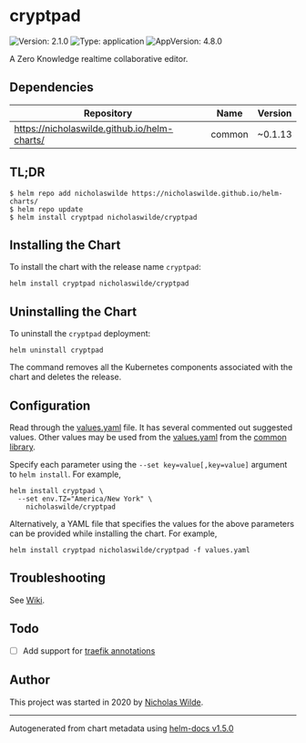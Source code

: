 # cryptpad

![Version: 2.1.0](https://img.shields.io/badge/Version-2.1.0-informational?style=flat-square) ![Type: application](https://img.shields.io/badge/Type-application-informational?style=flat-square) ![AppVersion: 4.8.0](https://img.shields.io/badge/AppVersion-4.8.0-informational?style=flat-square)

A Zero Knowledge realtime collaborative editor.

## Dependencies

| Repository | Name | Version |
|------------|------|---------|
| https://nicholaswilde.github.io/helm-charts/ | common | ~0.1.13 |

## TL;DR
```console
$ helm repo add nicholaswilde https://nicholaswilde.github.io/helm-charts/
$ helm repo update
$ helm install cryptpad nicholaswilde/cryptpad
```

## Installing the Chart
To install the chart with the release name `cryptpad`:
```console
helm install cryptpad nicholaswilde/cryptpad
```

## Uninstalling the Chart
To uninstall the `cryptpad` deployment:
```console
helm uninstall cryptpad
```
The command removes all the Kubernetes components associated with the chart and deletes the release.

## Configuration

Read through the [values.yaml](./values.yaml) file. It has several commented out suggested values.
Other values may be used from the [values.yaml](../common/values.yaml) from the [common library](../common).

Specify each parameter using the `--set key=value[,key=value]` argument to `helm install`. For example,
```console
helm install cryptpad \
  --set env.TZ="America/New York" \
    nicholaswilde/cryptpad
```

Alternatively, a YAML file that specifies the values for the above parameters can be provided while installing the chart.
For example,
```console
helm install cryptpad nicholaswilde/cryptpad -f values.yaml
```

## Troubleshooting
See [Wiki](https://github.com/nicholaswilde/helm-charts/wiki/Troubleshooting).

## Todo
- [ ] Add support for [traefik annotations](https://github.com/xwiki-labs/cryptpad-docker/blob/master/traefik2.yml)

## Author
This project was started in 2020 by [Nicholas Wilde](https://github.com/nicholaswilde).

----------------------------------------------
Autogenerated from chart metadata using [helm-docs v1.5.0](https://github.com/norwoodj/helm-docs/releases/v1.5.0)
